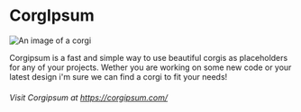 # CorgIpsum

![An image of a corgi](https://www.corgipsum.com/400)

Corgipsum is a fast and simple way to use beautiful corgis as placeholders for any of your projects. Wether you are working on some new code or your latest design i'm sure we can find a corgi to fit your needs!

###### Visit Corgipsum at https://corgipsum.com/

